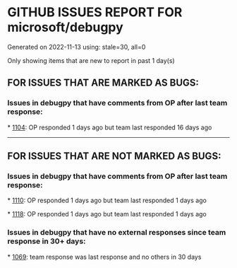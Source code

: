 
# GITHUB ISSUES REPORT FOR microsoft/debugpy


Generated on 2022-11-13 using: stale=30, all=0


Only showing items that are new to report in past 1 day(s)


## FOR ISSUES THAT ARE MARKED AS BUGS:


### Issues in debugpy that have comments from OP after last team response:


\* [1104](https://github.com/microsoft/debugpy/issues/1104 "Have to step multiple times when &quot;stepping in&quot; with justMyCode=true"): OP responded 1 days ago but team last responded 16 days ago

---

## FOR ISSUES THAT ARE NOT MARKED AS BUGS:


### Issues in debugpy that have comments from OP after last team response:


\* [1110](https://github.com/microsoft/debugpy/issues/1110 "still cant debug library even after set justMyCode to false"): OP responded 1 days ago but team last responded 1 days ago

\* [1118](https://github.com/microsoft/debugpy/issues/1118 "Python debugger does not attach to Azure function"): OP responded 1 days ago but team last responded 1 days ago

### Issues in debugpy that have no external responses since team response in 30+ days:


\* [1069](https://github.com/microsoft/debugpy/issues/1069 "python文件单步调试跳过某一行"): team response was last response and no others in 30 days
